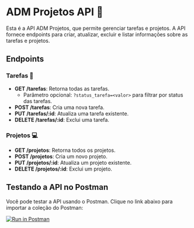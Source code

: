 # ADM Projetos API 📌

Esta é a API ADM Projetos, que permite gerenciar tarefas e projetos. A API fornece endpoints para criar, atualizar, excluir e listar informações sobre as tarefas e projetos.

## Endpoints

### Tarefas 📑
- **GET /tarefas**: Retorna todas as tarefas.
  - Parâmetro opcional: `?status_tarefa=<valor>` para filtrar por status das tarefas.
- **POST /tarefas**: Cria uma nova tarefa.
- **PUT /tarefas/:id**: Atualiza uma tarefa existente.
- **DELETE /tarefas/:id**: Exclui uma tarefa.

### Projetos 💻
- **GET /projetos**: Retorna todos os projetos.
- **POST /projetos**: Cria um novo projeto.
- **PUT /projetos/:id**: Atualiza um projeto existente.
- **DELETE /projetos/:id**: Exclui um projeto.

## Testando a API no Postman

Você pode testar a API usando o Postman. Clique no link abaixo para importar a coleção do Postman:

[![Run in Postman](https://run.pstmn.io/button.svg)](https://documenter.getpostman.com/view/42619953/2sB2j7cosF)
